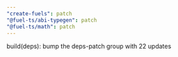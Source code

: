 ```yaml
---
"create-fuels": patch
"@fuel-ts/abi-typegen": patch
"@fuel-ts/math": patch
---
```


build(deps): bump the deps-patch group with 22 updates
